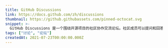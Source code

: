 ```yaml
---
title: GitHub Discussions
link: https://docs.github.com/zh/discussions
thumbnail: https://github.githubassets.com/pinned-octocat.svg
snippet: >-
  GitHub Discussions 是一个围绕开源项目的社区协作交流论坛。社区成员可以提问和回答问题、分享更新、进行开放式对话，并跟进影响社区工作方式的决策。
tags: ["讨论", "论坛"]
createdAt: 2021-07-23T00:00:00.000Z
---
```

